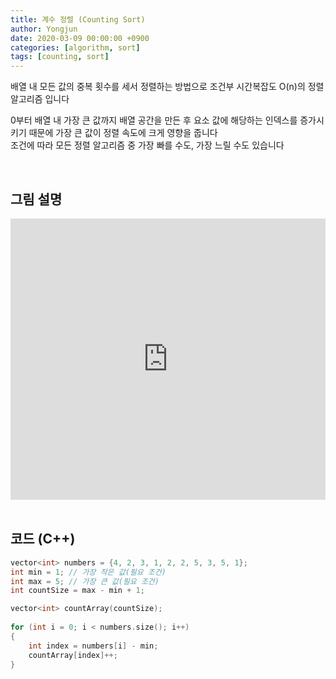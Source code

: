 ```yaml
---
title: 계수 정렬 (Counting Sort)
author: Yongjun
date: 2020-03-09 00:00:00 +0900
categories: [algorithm, sort]
tags: [counting, sort]
---
```


배열 내 모든 값의 중복 횟수를 세서 정렬하는 방법으로 조건부 시간복잡도 O(n)의 정렬 알고리즘 입니다  

0부터 배열 내 가장 큰 값까지 배열 공간을 만든 후 요소 값에 해당하는 인덱스를 증가시키기 때문에 가장 큰 값이 정렬 속도에 크게 영향을 줍니다   
조건에 따라 모든 정렬 알고리즘 중 가장 빠를 수도, 가장 느릴 수도 있습니다  
  
<br>

## 그림 설명 
<style>
.responsive-wrap iframe{ max-width: 100%;}
</style>
<div class="responsive-wrap">
<iframe src="https://docs.google.com/presentation/d/e/2PACX-1vQTajyMsMIC3gtOOFrYYYYTC4lG4NaKWo5vlueTWRDjooM5ZyGOGK4clDzGGovPtTXfGq0tM-fe7VzT/embed?start=false&loop=false&delayms=3000" frameborder="0" width="750" height="450" allowfullscreen="true" mozallowfullscreen="true" webkitallowfullscreen="true">
</iframe>
</div>
<br>

## 코드 (C++)
```c++
vector<int> numbers = {4, 2, 3, 1, 2, 2, 5, 3, 5, 1};
int min = 1; // 가장 작은 값(필요 조건)
int max = 5; // 가장 큰 값(필요 조건)
int countSize = max - min + 1;

vector<int> countArray(countSize);
    
for (int i = 0; i < numbers.size(); i++)
{
    int index = numbers[i] - min;
    countArray[index]++;
}
```
